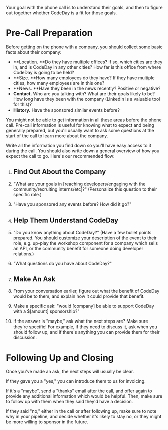 Your goal with the phone call is to understand their goals, and then to figure out together whether CodeDay is a fit for those goals.

# Pre-Call Preparation

Before getting on the phone with a company, you should collect some basic facts about their company:

* **Location. **Do they have multiple offices? If so, which cities are they in, and is CodeDay in any other cities? How far is this office from where CodeDay is going to be held?
* **Size. **How many employees do they have? If they have multiple cities, how many employees are in this one?
* **News. **Have they been in the news recently? Positive or negative?
* **Contact.** Who are you talking with? What are their goals likely to be? How long have they been with the company \(LinkedIn is a valuable tool for this\)?
* **History.** Have the sponsored similar events before?

You might not be able to get information in all these areas before the phone call. Pre-call information is useful for knowing what to expect and being generally prepared, but you'll usually want to ask some questions at the start of the call to learn more about the company.

Write all the information you find down so you'll have easy access to it during the call. You should also write down a general overview of how you expect the call to go. Here's our recommended flow:

1. ## Find Out About the Company

  1. "What are your goals in \[reaching developers\/engaging with the community\/recruiting interns\/etc\]?" \(Personalize this question to their specific role.\)
  2. "Have you sponsored any events before? How did it go?"

2. ## Help Them Understand CodeDay

  1. "Do you know anything about CodeDay?" \(Have a few bullet points prepared. You should customize your description of the event to their role, e.g. up-play the workshop component for a company which sells an API, or the community benefit for someone doing developer relations.\)
  2. "What questions do you have about CodeDay?"

3. ## Make An Ask

  1. From your conversation earlier, figure out what the benefit of CodeDay would be to them, and explain how it could provide that benefit.
  2. Make a specific ask: "would \[company\] be able to support CodeDay with a $\[amount\] sponsorship?"
  3. If the answer is "maybe," ask what the next steps are? Make sure they're specific! For example, if they need to discuss it, ask when you should follow up, and if there's anything you can provide them for their discussion.


# Following Up and Closing

Once you've made an ask, the next steps will usually be clear.

If they gave you a "yes," you can introduce them to us for invoicing.

If it's a "maybe", send a "thanks" email after the call, and offer again to provide any additional information which would be helpful. Then, make sure to follow up with them when they said they'd have a decision.

If they said "no," either in the call or after following up, make sure to note why in your pipeline, and decide whether it's likely to stay no, or they might be more willing to sponsor in the future.

